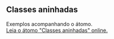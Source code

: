 ## Classes aninhadas

Exemplos acompanhando o átomo.  
[Leia o átomo "Classes aninhadas" online.](https://stepik.org/lesson/350622/step/1)